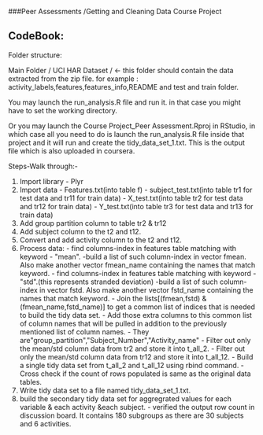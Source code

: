 ###Peer Assessments /Getting and Cleaning Data Course Project

## CodeBook:

Folder structure:

Main Folder / UCI HAR Dataset /  <- this folder should contain the data extracted from the zip file. for example : activity_labels,features,features_info,README and test and train folder.

You may launch the run_analysis.R file and run it. in that case you might have to set the working directory.

Or you may launch the Course Project_Peer Assessment.Rproj in RStudio, in which case all you need to do is launch the run_analysis.R file inside that project and it will run and create 
the tidy_data_set_1.txt. This is the output file which is also uploaded in coursera.



Steps-Walk through:-

1. Import library - Plyr 
2. Import data - Features.txt(into table f)
			- subject_test.txt(into table tr1 for test data and tr11 for train data)
			- X_test.txt(into table tr2 for test data and tr12 for train data)
			- Y_test.txt(into table tr3 for test data and tr13 for train data)
3. Add group partition column to table tr2 & tr12
4. Add subject column to the t2 and t12.
5. Convert and add activity column to the t2 and t12.
6. Process data:
		- find columns-index in features table matching with keyword - "mean".
			-build a list of such column-index in vector fmean. Also make another vector fmean_name containing the names that match keyword.
		- find columns-index in features table matching with keyword - "std".(this represents stranded deviation)
			-build a list of such column-index in vector fstd. Also make another vector fstd_name containing the names that match keyword.
		- Join the lists[(fmean,fstd) & (fmean_name,fstd_name)] to get a common list of indices that is needed to build the tidy data set.
		- Add those extra columns to this common list of column names that will be pulled in addition to the previously mentioned list of column names.
			- They are"group_partition","Subject_Number","Activity_name"
		- Filter out only the mean/std column data from tr2 and store it into t_all_2.
		- Filter out only the mean/std column data from tr12 and store it into t_all_12.
		- Build a single tidy data set from t_all_2 and t_all_12 using rbind command.
		- Cross check if the count of rows populated is same as the original data tables.
7. Write tidy data set to a file named tidy_data_set_1.txt.
8. build the secondary tidy data set for aggregrated values for each variable & each activity &each subject.
		- verified the output row count in discussion board. It contains 180 subgroups as there are 30 subjects and 6 activities.
		
 